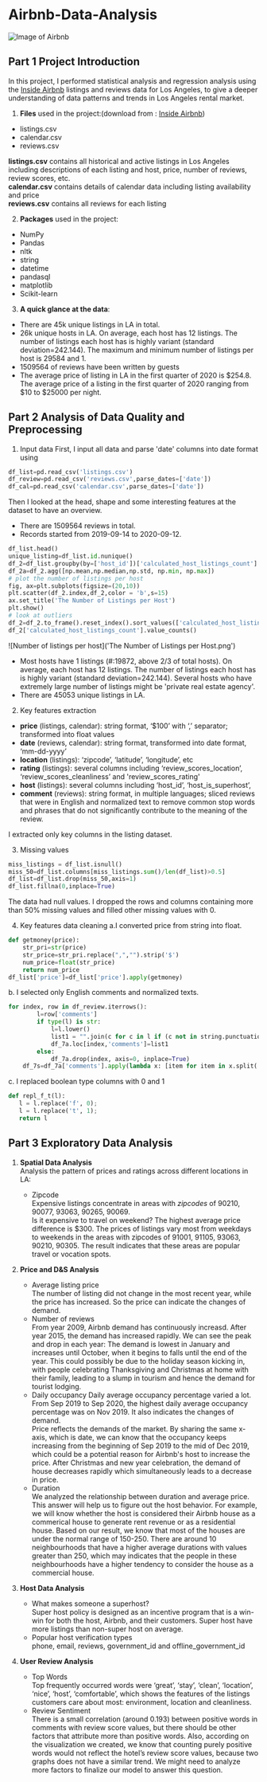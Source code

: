 # Airbnb-Data-Analysis
![Image of Airbnb]('airsmall.png')

## Part 1 Project Introduction

In this project, I performed statistical analysis and regression analysis using the [Inside Airbnb](http://insideairbnb.com/get-the-data.html) listings and reviews data for Los Angeles, to give a deeper understanding of data patterns and trends in Los Angeles rental market.

1) **Files** used in the project:(download from : [Inside Airbnb](http://insideairbnb.com/get-the-data.html))
* listings.csv
* calendar.csv
* reviews.csv

**listings.csv** contains all historical and active listings in Los Angeles including descriptions of each listing and host, price, number of reviews, review scores, etc.   
**calendar.csv** contains details of calendar data including listing availability and price  
**reviews.csv** contains all reviews for each listing  

2) **Packages** used in the project:
* NumPy
* Pandas
* nltk
* string
* datetime
* pandasql
* matplotlib
* Scikit-learn  

3) **A quick glance at the data**:
-	There are 45k unique listings in LA in total. 
-	26k unique hosts in LA. On average, each host has 12 listings. The number of listings each host has is highly variant (standard deviation=242.144). The maximum and minimum number of listings per host is 29584 and 1.
-	1509564 of reviews have been written by guests
-	The average price of listing in LA in the first quarter of 2020 is $254.8. The average price of a listing in the first quarter of 2020 ranging from $10 to $25000 per night.


## Part 2 Analysis of Data Quality and Preprocessing  
1) Input data
First, I input all data and parse 'date' columns into date format using  
```python
df_list=pd.read_csv('listings.csv')
df_review=pd.read_csv('reviews.csv',parse_dates=['date'])
df_cal=pd.read_csv('calendar.csv',parse_dates=['date'])
```
Then I looked at the head, shape and some interesting features at the dataset to have an overview.
* There are 1509564 reviews in total. 
* Records started from 2019-09-14 to 2020-09-12.
```python
df_list.head()
unique_listing=df_list.id.nunique()
df_2=df_list.groupby(by=['host_id'])['calculated_host_listings_count'].sum()
df_2a=df_2.agg([np.mean,np.median,np.std, np.min, np.max])
# plot the number of listings per host
fig, ax=plt.subplots(figsize=(20,10))
plt.scatter(df_2.index,df_2,color = 'b',s=15)
ax.set_title('The Number of Listings per Host')
plt.show()
# look at outliers
df_2=df_2.to_frame().reset_index().sort_values(['calculated_host_listings_count'])
df_2['calculated_host_listings_count'].value_counts()
```
![Number of listings per host]('The Number of Listings per Host.png')
* Most hosts have 1 listings (#:19872, above 2/3 of total hosts). On average, each host has 12 listings. The number of listings each host has is highly variant (standard deviation=242.144). Several hosts who have extremely large number of listings might be 'private real estate agency'.
* There are 45053 unique listings in LA.


2) Key features extraction  
* **price** (listings, calendar): string format, ‘$100’ with ‘,’ separator;  transformed into float values
* **date** (reviews, calendar): string format, transformed into date format, ‘mm-dd-yyyy’
* **location** (listings): ‘zipcode’, ‘latitude’, ‘longitude’, etc
* **rating** (listings): several columns including ‘review_scores_location’, ‘review_scores_cleanliness’ and 'review_scores_rating'
* **host** (listings): several columns including ‘host_id’, ‘host_is_superhost’,
* **comment** (reviews): string format, in multiple languages; sliced reviews that were in English and normalized text to remove common stop words and phrases that do not significantly contribute to the meaning of the review.

I extracted only key columns in the listing dataset. 

3) Missing values  
```python
miss_listings = df_list.isnull()
miss_50=df_list.columns[miss_listings.sum()/len(df_list)>0.5]
df_list=df_list.drop(miss_50,axis=1)
df_list.fillna(0,inplace=True)
```
The data had null values. I dropped the rows and columns containing more than 50% missing values and filled other missing values with 0.

4) Key features data cleaning
a.I converted price from string into float.
```python
def getmoney(price):
    str_pri=str(price)
    str_price=str_pri.replace(",","").strip('$')
    num_price=float(str_price)
    return num_price
df_list['price']=df_list['price'].apply(getmoney)
```
b. I selected only English comments and normalized texts.
```python
for index, row in df_review.iterrows():
        l=row['comments']
        if type(l) is str:
            l=l.lower()
            list1 = "".join(c for c in l if (c not in string.punctuation and not c.isdigit()))        
            df_7a.loc[index,'comments']=list1
        else:
            df_7a.drop(index, axis=0, inplace=True)
    df_7s=df_7a['comments'].apply(lambda x: [item for item in x.split(' ') if (item not in stop)])
 ```
 c. I replaced boolean type columns with 0 and 1
 ```python
 def repl_f_t(l):
    l = l.replace('f', 0);
    l = l.replace('t', 1);
    return l
 ```

## Part 3 Exploratory Data Analysis
1) **Spatial Data Analysis**    
    Analysis the pattern of prices and ratings across different locations in LA:  
    * Zipcode  
    Expensive listings concentrate in areas with *zipcodes* of 90210, 90077, 93063, 90265, 90069.  
    Is it expensive to travel on weekend? The highest average price difference is $300. The prices of listings vary most from weekdays to weekends in the areas with zipcodes of 91001, 91105, 93063, 90210, 90305. The result indicates that these areas are popular travel or vocation spots.

2) **Price and D&S Analysis**  
    * Average listing price    
    The number of listing did not change in the most recent year, while the price has increased. So the price can indicate the changes of demand.  
    * Number of reviews    
    From year 2009, Airbnb demand has continuously increasd. After year 2015, the demand has increased rapidly. We can see the peak and drop in each year: The demand is lowest in January and increases until October, when it begins to falls until the end of the year. This could possibly be due to the holiday season kicking in, with people celebrating Thanksgiving and Christmas at home with their family, leading to a slump in tourism and hence the demand for tourist lodging.  
    * Daily occupancy 
    Daily average occupancy percentage varied a lot. From Sep 2019 to Sep 2020, the highest daily average occupancy percentage was on Nov 2019. It also indicates the changes of demand.  
    Price reflects the demands of the market. By sharing the same x-axis, which is date, we can know that the occupancy keeps increasing from the beginning of Sep 2019 to the mid of Dec 2019, which could be a potential reason for Airbnb's host to increase the price. After Christmas and new year celebration, the demand of house decreases rapidly which simultaneously leads to a decrease in price.  
    * Duration  
    We analyzed the relationship between duration and average price. This answer will help us to figure out the host behavior. For example, we will know whether the host is considered their Airbnb house as a commerical house to generate rent revenue or as a residential house. Based on our result, we know that most of the houses are under the normal range of 150-250. There are around 10 neighbourhoods that have a higher average durations with values greater than 250, which may indicates that the people in these neighbourhoods have a higher tendency to consider the house as a commercial house.  

3) **Host Data Analysis**  
    * What makes someone a superhost?  
    Super host policy is designed as an incentive program that is a win-win for both the host, Airbnb, and their customers. Super host have more listings than non-super host on average.  
    * Popular host verification types  
    phone, email, reviews, government_id and offline_government_id  

4) **User Review Analysis**  
    * Top Words  
    Top frequently occurred words were ‘great’, ‘stay’, ‘clean’, ‘location’, ‘nice’, ‘host’, ‘comfortable’, which shows the features of the listings customers care about most:  environment, location and cleanliness.  
    * Review Sentiment  
    There is a small correlation (around 0.193) between positive words in comments with review score values, but there should be other factors that attribute more than positive words. Also, according on the visualization we created, we know that counting purely positive words would not reflect the hotel’s review score values, because two graphs does not have a similar trend. We might need to analyze more factors to finalize our model to answer this question.  

